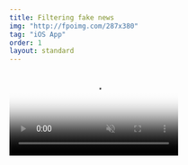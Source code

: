 ```yaml
---
title: Filtering fake news
img: "http://fpoimg.com/287x380"
tag: "iOS App"
order: 1
layout: standard
---
```


<div class="skinny">
  <video autoplay loop muted playsinline poster="https://res.cloudinary.com/benludwig/image/upload/f_auto,q_auto:best/v1564074205/rookery-1_txuf78.png">
    <source src="https://res.cloudinary.com/benludwig/video/upload/vc_auto/v1568842932/news_real_demo_fj0gex.mp4" type="video/mp4">
    <source src="https://res.cloudinary.com/benludwig/video/upload/vc_auto/v1568842932/news_real_demo_fj0gex.webm" type="video/webm">
    Your browser does not support the video tag.
  </video>
</div>
